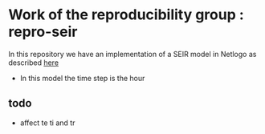 # Work of the reproducibility group : repro-seir 
In this repository we have an implementation of a SEIR model in Netlogo as described [here](Repro_SEIR-1.pdf)

- In this model the time step is the hour

## todo
- affect te ti and tr
